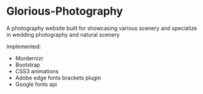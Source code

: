 # Glorious-Photography
A photography website built for showcasing various scenery and specialize in wedding photography and natural scenery

Implemented:
* Mordernizr
* Bootstrap
* CSS3 animations
* Adobe edge fonts brackets plugin
* Google fonts api
